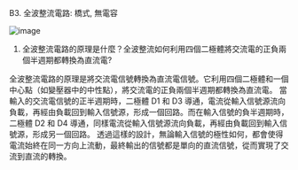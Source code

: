 B3. 全波整流電路: 橋式, 無電容

![image](https://github.com/Damn-666/EC2024/assets/162285202/8dcd71c0-b23c-4246-a1ec-fb8f6048d0be)

1. 全波整流電路的原理是什麼？全波整流如何利用四個二極體將交流電的正負兩個半週期都轉換為直流電?

全波整流電路的原理是將交流電信號轉換為直流電信號。它利用四個二極體和一個中心點（如變壓器中的中性點），將交流電的正負兩個半週期都轉換為直流電。
當輸入的交流電信號的正半週期時，二極體 D1 和 D3 導通，電流從輸入信號源流向負載，再經由負載回到輸入信號源，形成一個回路。而在輸入信號的負半週期時，二極體 D2 和 D4 導通，同樣電流從輸入信號源流向負載，再經由負載回到輸入信號源，形成另一個回路。
透過這樣的設計，無論輸入信號的極性如何，都會使得電流始終在同一方向上流動，最終輸出的信號都是單向的直流信號，從而實現了交流到直流的轉換。

